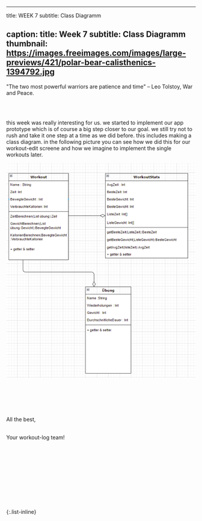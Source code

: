 
---
title: WEEK 7
subtitle: Class Diagramm


caption:
  title: Week 7
  subtitle: Class Diagramm
  thumbnail: https://images.freeimages.com/images/large-previews/421/polar-bear-calisthenics-1394792.jpg
---

<div align="left">
  "The two most powerful warriors are patience and time" – Leo Tolstoy, War and Peace.
  
  <br><br>
  
  this week was really interesting for us. we started to implement our app prototype which is of course a big step closer to our goal. we still try not to rush and take it one step at a time as we did before. this includes making a class diagram.
in the following picture you can see how we did this for our workout-edit screene and how we imagine to implement the single workouts later. 
  
  
  

  <img  src="./bilder/Klassendiagramm.PNG"/>
  <br><br>

  <br><br>
  <br><br>
  All the best,<br><br>

  Your workout-log team!<br><br><br><br><br>

</div>

 <script src="https://utteranc.es/client.js"
          repo="DHBW-TrainingApp/Blog"
          issue-term="pathname"
          label="Blog Comment"
          theme="github-light"
          crossorigin="anonymous"
          async>
  </script>
  
  <br>  <br>  <br>  <br>  <br>
  

{:.list-inline}
